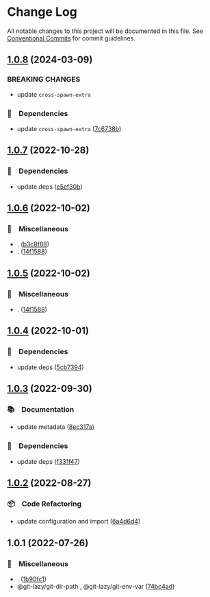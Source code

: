 # Change Log

All notable changes to this project will be documented in this file.
See [Conventional Commits](https://conventionalcommits.org) for commit guidelines.

## [1.0.8](https://github.com/bluelovers/ws-git-lazy/compare/@git-lazy/git-dir-path@1.0.7...@git-lazy/git-dir-path@1.0.8) (2024-03-09)


### BREAKING CHANGES

* update `cross-spawn-extra`



### 📌　Dependencies

* update `cross-spawn-extra` ([7c6738b](https://github.com/bluelovers/ws-git-lazy/commit/7c6738bae57dd640cbb75f5d3b5d6bdf5f3ddfce))



## [1.0.7](https://github.com/bluelovers/ws-git-lazy/compare/@git-lazy/git-dir-path@1.0.6...@git-lazy/git-dir-path@1.0.7) (2022-10-28)



### 📌　Dependencies

* update deps ([e5ef30b](https://github.com/bluelovers/ws-git-lazy/commit/e5ef30b98df91868dfb52ad66144ca00e33698fd))



## [1.0.6](https://github.com/bluelovers/ws-git-lazy/compare/@git-lazy/git-dir-path@1.0.4...@git-lazy/git-dir-path@1.0.6) (2022-10-02)



### 🔖　Miscellaneous

* . ([b3c8f88](https://github.com/bluelovers/ws-git-lazy/commit/b3c8f88dbf478f8af31da2e4f489105a7c9273c3))
* . ([14f1588](https://github.com/bluelovers/ws-git-lazy/commit/14f1588a98e455ea2317224edc380a180696d81c))



## [1.0.5](https://github.com/bluelovers/ws-git-lazy/compare/@git-lazy/git-dir-path@1.0.4...@git-lazy/git-dir-path@1.0.5) (2022-10-02)



### 🔖　Miscellaneous

* . ([14f1588](https://github.com/bluelovers/ws-git-lazy/commit/14f1588a98e455ea2317224edc380a180696d81c))



## [1.0.4](https://github.com/bluelovers/ws-git-lazy/compare/@git-lazy/git-dir-path@1.0.3...@git-lazy/git-dir-path@1.0.4) (2022-10-01)



### 📌　Dependencies

* update deps ([5cb7394](https://github.com/bluelovers/ws-git-lazy/commit/5cb739437c77472bd6bc434ce55f845f4214f738))



## [1.0.3](https://github.com/bluelovers/ws-git-lazy/compare/@git-lazy/git-dir-path@1.0.2...@git-lazy/git-dir-path@1.0.3) (2022-09-30)



### 📚　Documentation

* update metadata ([8ec317a](https://github.com/bluelovers/ws-git-lazy/commit/8ec317aa3c7980d250ea96e1d97e3c303b4e3f6e))


### 📌　Dependencies

* update deps ([f331f47](https://github.com/bluelovers/ws-git-lazy/commit/f331f4791cdb6cf556ffb0a58b4d6aa2fde71f56))



## [1.0.2](https://github.com/bluelovers/ws-git-lazy/compare/@git-lazy/git-dir-path@1.0.1...@git-lazy/git-dir-path@1.0.2) (2022-08-27)



### 📦　Code Refactoring

* update configuration and import ([6a4d6d4](https://github.com/bluelovers/ws-git-lazy/commit/6a4d6d418dcf351e88a44dcb252269781820309a))



## 1.0.1 (2022-07-26)


### 🔖　Miscellaneous

* . ([1b90fc1](https://github.com/bluelovers/ws-git-lazy/commit/1b90fc19434969c192a13f47fac5497cf52bd22c))
* @git-lazy/git-dir-path , @git-lazy/git-env-var ([74bc4ad](https://github.com/bluelovers/ws-git-lazy/commit/74bc4ad4ad0ad551f5c824b08b532caddf5f239f))
